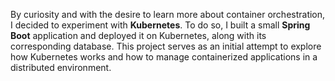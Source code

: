 By curiosity and with the desire to learn more about container orchestration, I decided to experiment with **Kubernetes**. To do so, I built a small **Spring Boot** application and deployed it on Kubernetes, along with its corresponding database.
This project serves as an initial attempt to explore how Kubernetes works and how to manage containerized applications in a distributed environment.
